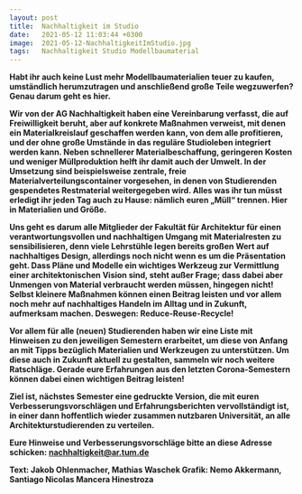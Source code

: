 ```yaml
---
layout: post
title:  Nachhaltigkeit im Studio
date:   2021-05-12 11:03:44 +0300
image:  2021-05-12-NachhaltigkeitImStudio.jpg
tags:   Nachhaltigkeit Studio Modellbaumaterial
---
```

<b> Habt ihr auch keine Lust mehr Modellbaumaterialien teuer zu kaufen, umständlich herumzutragen und anschließend große Teile wegzuwerfen? Genau darum geht es hier. <b>

Wir von der AG Nachhaltigkeit haben eine Vereinbarung verfasst, die auf Freiwilligkeit beruht, aber auf konkrete Maßnahmen verweist, mit denen ein Materialkreislauf geschaffen werden kann, von dem alle profitieren, und der ohne große Umstände in das reguläre Studioleben integriert werden kann. Neben schnellerer Materialbeschaffung, geringeren Kosten und weniger Müllproduktion helft ihr damit auch der Umwelt. In der Umsetzung sind beispielsweise zentrale, freie Materialverteilungscontainer vorgesehen, in denen von Studierenden gespendetes Restmaterial weitergegeben wird. Alles was ihr tun müsst erledigt ihr jeden Tag auch zu Hause: nämlich euren „Müll“ trennen. Hier in Materialien und Größe.

Uns geht es darum alle Mitglieder der Fakultät für Architektur für einen verantwortungsvollen und nachhaltigen Umgang mit Materialresten zu sensibilisieren, denn viele Lehrstühle legen bereits großen Wert auf nachhaltiges Design, allerdings noch nicht wenn es um die Präsentation geht.
Dass Pläne und Modelle ein wichtiges Werkzeug zur Vermittlung einer architektonischen Vision sind, steht außer Frage; dass dabei aber Unmengen von Material verbraucht werden müssen, hingegen nicht! Selbst kleinere Maßnahmen können einen Beitrag leisten und vor allem noch mehr auf nachhaltiges Handeln im Alltag und in Zukunft, aufmerksam machen. Deswegen: Reduce-Reuse-Recycle!

Vor allem für alle (neuen) Studierenden haben wir eine Liste mit Hinweisen zu den jeweiligen Semestern erarbeitet, um diese von Anfang an mit Tipps bezüglich Materialien und Werkzeugen zu unterstützen. Um diese auch in Zukunft aktuell zu gestalten, sammeln wir noch weitere Ratschläge. Gerade eure Erfahrungen aus den letzten Corona-Semestern können dabei einen wichtigen Beitrag leisten!

Ziel ist, nächstes Semester eine gedruckte Version, die mit euren Verbesserungsvorschlägen und Erfahrungsberichten vervollständigt ist, in einer dann hoffentlich wieder zusammen nutzbaren Universität, an alle Architekturstudierenden zu verteilen.


Eure Hinweise und Verbesserungsvorschläge bitte an diese Adresse schicken: <b> nachhaltigkeit@ar.tum.de <b>


Text: Jakob Ohlenmacher, Mathias Waschek
Grafik: Nemo Akkermann, Santiago Nicolas Mancera Hinestroza
